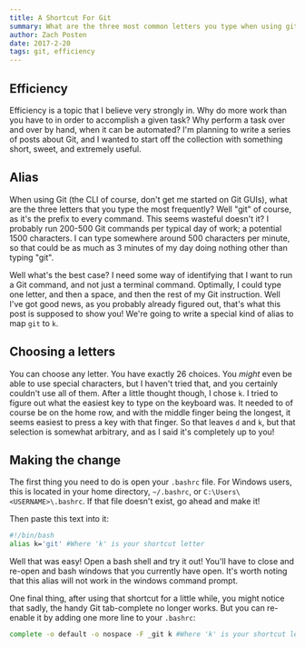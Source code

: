 ```yaml
---
title: A Shortcut For Git
summary: What are the three most common letters you type when using git?  'g-i-t'.  What if you could reduce that by two thirds?
author: Zach Posten
date: 2017-2-20
tags: git, efficiency
---
```


## Efficiency
Efficiency is a topic that I believe very strongly in.  Why do more work than you have to in order to accomplish a given task?  Why perform a task over and over by hand, when it can be automated? I'm planning to write a series of posts about Git, and I wanted to start off the collection with something short, sweet, and extremely useful.  

## Alias
When using Git (the CLI of course, don't get me started on Git GUIs), what are the three letters that you type the most frequently? Well "git" of course, as it's the prefix to every command.  This seems wasteful doesn't it?  I probably run 200-500 Git commands per typical day of work; a potential 1500 characters.  I can type somewhere around 500 characters per minute, so that could be as much as 3 minutes of my day doing nothing other than typing "git".  

Well what's the best case?  I need some way of identifying that I want to run a Git command, and not just a terminal command.  Optimally, I could type one letter, and then a space, and then the rest of my Git instruction.  Well I've got good news, as you probably already figured out, that's what this post is supposed to show you!  We're going to write a special kind of alias to map `git` to `k`.

## Choosing a letters
You can choose any letter.  You have exactly 26 choices.  You _might_ even be able to use special characters, but I haven't tried that, and you certainly couldn't use all of them.  After a little thought though, I chose `k`.  I tried to figure out what the easiest key to type on the keyboard was.  It needed to of course be on the home row, and with the middle finger being the longest, it seems easiest to press a key with that finger.  So that leaves `d` and `k`, but that selection is somewhat arbitrary, and as I said it's completely up to you!

## Making the change
The first thing you need to do is open your `.bashrc` file.  For Windows users, this is located in your home directory, `~/.bashrc`, or `C:\Users\<USERNAME>\.bashrc`.  If that file doesn't exist, go ahead and make it!

Then paste this text into it:
```bash
#!/bin/bash
alias k='git' #Where 'k' is your shortcut letter
```

Well that was easy!  Open a bash shell and try it out!  You'll have to close and re-open and bash windows that you currently have open.  It's worth noting that this alias will not work in the windows command prompt.

One final thing, after using that shortcut for a little while, you might notice that sadly, the handy Git tab-complete no longer works.  But you can re-enable it by adding one more line to your `.bashrc`:

```bash
complete -o default -o nospace -F _git k #Where 'k' is your shortcut letter
```
